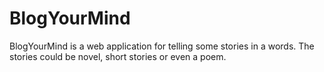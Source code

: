 # BlogYourMind
BlogYourMind is a web application for telling some stories in a words. The stories could be novel, short stories or even a poem.
